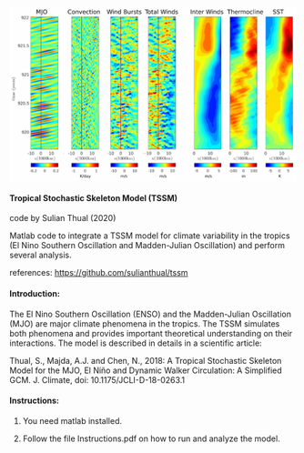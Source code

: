 
<!-- ![alt text](https://github.com/sulianthual/stochasticskeleton/blob/main/screenshot.png?raw=true "Screenshot") -->
![alt text](screenshot.png?raw=true "Screenshot")


<h4>Tropical Stochastic Skeleton Model (TSSM)</h4>

code by Sulian Thual (2020)

Matlab code to integrate a TSSM model for climate variability in the tropics (El Nino Southern Oscillation and Madden-Julian Oscillation) and perform several analysis.

references: https://github.com/sulianthual/tssm

<h4>Introduction: </h4>


The El Nino Southern Oscillation (ENSO) and the Madden-Julian Oscillation (MJO) are major climate phenomena in the tropics. The TSSM simulates both phenomena and provides important theoretical understanding on their interactions. The model is described in details in a scientific article: 

Thual, S., Majda, A.J. and Chen, N., 2018: A Tropical Stochastic Skeleton Model for the MJO, El Niño and Dynamic Walker Circulation: A Simplified GCM. J. Climate, doi: 10.1175/JCLI-D-18-0263.1


<h4>Instructions: </h4>

1) You need matlab installed.

2) Follow the file Instructions.pdf on how to run and analyze the model. 


